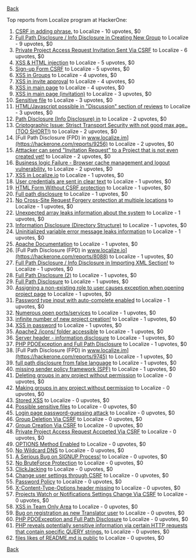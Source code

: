 [Back](../README.md)

Top reports from Localize program at HackerOne:

1. [CSRF in adding phrase.](https://hackerone.com/reports/7962) to Localize - 10 upvotes, $0
2. [Full Path Disclosure / Info Disclosure in Creating New Group](https://hackerone.com/reports/8090) to Localize - 9 upvotes, $0
3. [Private Project Access Request Invitation Sent Via CSRF](https://hackerone.com/reports/8226) to Localize - 6 upvotes, $0
4. [XSS &amp; HTML injection](https://hackerone.com/reports/7876) to Localize - 5 upvotes, $0
5. [Sign-up Form CSRF](https://hackerone.com/reports/7865) to Localize - 5 upvotes, $0
6. [XSS in Groups](https://hackerone.com/reports/7868) to Localize - 4 upvotes, $0
7. [XSS in invite approval](https://hackerone.com/reports/7887) to Localize - 4 upvotes, $0
8. [XSS in main page](https://hackerone.com/reports/7882) to Localize - 4 upvotes, $0
9. [XSS in main page (invitation)](https://hackerone.com/reports/7886) to Localize - 3 upvotes, $0
10. [Sensitive file](https://hackerone.com/reports/7968) to Localize - 3 upvotes, $0
11. [HTML/Javascript possible in "Discussion" section of reviews](https://hackerone.com/reports/7897) to Localize - 3 upvotes, $0
12. [Path Disclosure (Info Disclosure) in](https://hackerone.com/reports/7903) to Localize - 2 upvotes, $0
13. [Criptographic Issue: Strisct Transport Security with not good max age..(TOO SHORT!)](https://hackerone.com/reports/9008) to Localize - 2 upvotes, $0
14. [Full Path Disclosure (FPD) in www.localize.im](https://hackerone.com/reports/9256) to Localize - 2 upvotes, $0
15. [Atttacker can send "Invitation Request" to a Project that is not even created yet!](https://hackerone.com/reports/9088) to Localize - 2 upvotes, $0
16. [Business logic Failure - Browser cache management and logout vulnerability.](https://hackerone.com/reports/7909) to Localize - 2 upvotes, $0
17. [XSS in Localize.io](https://hackerone.com/reports/7890) to Localize - 1 upvotes, $0
18. [User credentials are sent in clear text](https://hackerone.com/reports/7950) to Localize - 1 upvotes, $0
19. [HTML Form Without CSRF protection](https://hackerone.com/reports/7863) to Localize - 1 upvotes, $0
20. [Full path disclosure](https://hackerone.com/reports/7894) to Localize - 1 upvotes, $0
21. [No Cross-Site Request Forgery protection at multiple locations](https://hackerone.com/reports/7916) to Localize - 1 upvotes, $0
22. [Unexpected array leaks information about the system](https://hackerone.com/reports/7888) to Localize - 1 upvotes, $0
23. [Information Disclosure (Directory Structure)](https://hackerone.com/reports/7930) to Localize - 1 upvotes, $0
24. [Uninitialized variable error message leaks information](https://hackerone.com/reports/7915) to Localize - 1 upvotes, $0
25. [Apache Documentation](https://hackerone.com/reports/8055) to Localize - 1 upvotes, $0
26. [Full Path Disclosure (FPD) in www.localize.io](https://hackerone.com/reports/8088) to Localize - 1 upvotes, $0
27. [Full Path Disclosure / Info Disclosure in Importing XML Section!](https://hackerone.com/reports/8091) to Localize - 1 upvotes, $0
28. [Full Path Disclosure (2)](https://hackerone.com/reports/8013) to Localize - 1 upvotes, $0
29. [Full Path Disclosure](https://hackerone.com/reports/7972) to Localize - 1 upvotes, $0
30. [Assigning a non-existing role to user causes exception when opening project page](https://hackerone.com/reports/7921) to Localize - 1 upvotes, $0
31. [Password type input with auto-complete enabled](https://hackerone.com/reports/7954) to Localize - 1 upvotes, $0
32. [Numerous open ports/services](https://hackerone.com/reports/8064) to Localize - 1 upvotes, $0
33. [infinite number of new project creation!](https://hackerone.com/reports/8093) to Localize - 1 upvotes, $0
34. [XSS in password](https://hackerone.com/reports/7995) to Localize - 1 upvotes, $0
35. [Apache2 /icons/ folder accessible](https://hackerone.com/reports/7923) to Localize - 1 upvotes, $0
36. [Server header - information disclosure](https://hackerone.com/reports/7914) to Localize - 1 upvotes, $0
37. [PHP PDOException and Full Path Disclosure](https://hackerone.com/reports/15899) to Localize - 1 upvotes, $0
38. [Full Path Disclosure (FPD) in www.localize.im](https://hackerone.com/reports/9745) to Localize - 1 upvotes, $0
39. [full path disclosure from false language](https://hackerone.com/reports/13237) to Localize - 1 upvotes, $0
40. [missing sender policy framework (SPF)](https://hackerone.com/reports/12836) to Localize - 1 upvotes, $0
41. [Deleting groups in any project without permission](https://hackerone.com/reports/8104) to Localize - 0 upvotes, $0
42. [Making groups in any project without permission](https://hackerone.com/reports/8102) to Localize - 0 upvotes, $0
43. [Stored XSS](https://hackerone.com/reports/7873) to Localize - 0 upvotes, $0
44. [Possible sensitive files](https://hackerone.com/reports/8019) to Localize - 0 upvotes, $0
45. [Login page password-guessing attack](https://hackerone.com/reports/8017) to Localize - 0 upvotes, $0
46. [Group Deletion Via CSRF](https://hackerone.com/reports/8218) to Localize - 0 upvotes, $0
47. [Group Creation Via CSRF](https://hackerone.com/reports/8216) to Localize - 0 upvotes, $0
48. [Private Project Access Request Accpeted Via CSRF](https://hackerone.com/reports/8224) to Localize - 0 upvotes, $0
49. [OPTIONS Method Enabled](https://hackerone.com/reports/8184) to Localize - 0 upvotes, $0
50. [No Wildcard DNS](https://hackerone.com/reports/8239) to Localize - 0 upvotes, $0
51. [A Serious Bug on SIGNUP Process!](https://hackerone.com/reports/7941) to Localize - 0 upvotes, $0
52. [No BruteForce Protection](https://hackerone.com/reports/7869) to Localize - 0 upvotes, $0
53. [ClickJacking](https://hackerone.com/reports/7862) to Localize - 0 upvotes, $0
54. [Change user settings through CSRF](https://hackerone.com/reports/7870) to Localize - 0 upvotes, $0
55. [Password Policy](https://hackerone.com/reports/7883) to Localize - 0 upvotes, $0
56. [X-Content-Type-Options header missing](https://hackerone.com/reports/8059) to Localize - 0 upvotes, $0
57. [Projects Watch or Notifications Settings Change Via CSRF](https://hackerone.com/reports/8273) to Localize - 0 upvotes, $0
58. [XSS in Team Only Area](https://hackerone.com/reports/10577) to Localize - 0 upvotes, $0
59. [Bug on registration as new Translator user](https://hackerone.com/reports/15679) to Localize - 0 upvotes, $0
60. [PHP PDOException and Full Path Disclosure](https://hackerone.com/reports/19363) to Localize - 0 upvotes, $0
61. [PHP reveals potentially sensitive information via certain HTTP requests that contain specific QUERY strings.](https://hackerone.com/reports/30787) to Localize - 0 upvotes, $0
62. [files likes of README.md is public](https://hackerone.com/reports/31255) to Localize - 0 upvotes, $0


[Back](../README.md)